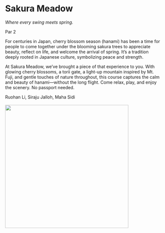 # Sakura Meadow
*Where every swing meets spring.*

Par 2

For centuries in Japan, cherry blossom season (hanami) has been a time for people to come together under the blooming sakura trees to appreciate beauty, reflect on life, and welcome the arrival of spring. It’s a tradition deeply rooted in Japanese culture, symbolizing peace and strength.

At Sakura Meadow, we’ve brought a piece of that experience to you. With glowing cherry blossoms, a torii gate, a light-up mountain inspired by Mt. Fuji, and gentle touches of nature throughout, this course captures the calm and beauty of hanami—without the long flight. Come relax, play, and enjoy the scenery. No passport needed.

Ruohan Li, Siraju Jalloh, Maha Sidi </br></br>
<img align="left" src="https://github.com/user-attachments/assets/011ce4ce-8c99-42cc-9f52-1ba9fb0751b5" width="400"/>

